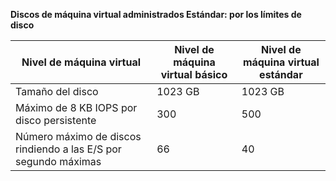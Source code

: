 **Discos de máquina virtual administrados Estándar: por los límites de disco**

| Nivel de máquina virtual | Nivel de máquina virtual básico | Nivel de máquina virtual estándar |
| --- | --- | --- |
| Tamaño del disco |1023 GB |1023 GB |
| Máximo de 8 KB IOPS por disco persistente |300 |500 |
| Número máximo de discos rindiendo a las E/S por segundo máximas |66 |40 |

